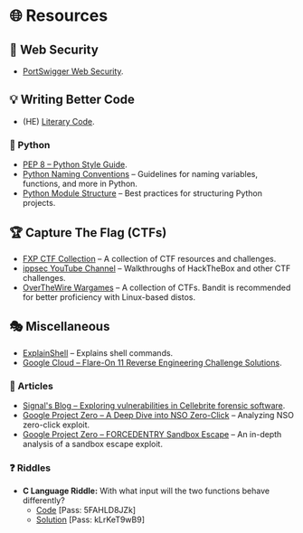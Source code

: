 # 🌐 Resources

## 🔐 Web Security
- [PortSwigger Web Security](https://portswigger.net/web-security).

## 💡 Writing Better Code
- (HE) [Literary Code](https://www.geektime.co.il/literary-code/).
### 🐍 Python
- [PEP 8 – Python Style Guide](https://peps.python.org/pep-0008/).
- [Python Naming Conventions](https://www.geeksforgeeks.org/python-naming-conventions/) – Guidelines for naming variables, functions, and more in Python.
- [Python Module Structure](https://docs.python-guide.org/writing/structure/#modules) – Best practices for structuring Python projects.

## 🏆 Capture The Flag (CTFs)
- [FXP CTF Collection](https://www.fxp.co.il/showthread.php?t=17474110) – A collection of CTF resources and challenges.
- [ippsec YouTube Channel](https://www.youtube.com/@ippsec/videos) – Walkthroughs of HackTheBox and other CTF challenges.
- [OverTheWire Wargames](https://overthewire.org/wargames/) – A collection of CTFs. Bandit is recommended for better proficiency with Linux-based distos.

## 🎭 Miscellaneous
- [ExplainShell](https://explainshell.com/) – Explains shell commands.
- [Google Cloud – Flare-On 11 Reverse Engineering Challenge Solutions](https://cloud.google.com/blog/topics/threat-intelligence/flareon-11-challenge-solutions).

### 📄 Articles
- [Signal's Blog – Exploring vulnerabilities in Cellebrite forensic software](https://signal.org/blog/cellebrite-vulnerabilities/).
- [Google Project Zero – A Deep Dive into NSO Zero-Click](https://googleprojectzero.blogspot.com/2021/12/a-deep-dive-into-nso-zero-click.html) – Analyzing NSO zero-click exploit.
- [Google Project Zero – FORCEDENTRY Sandbox Escape](https://googleprojectzero.blogspot.com/2022/03/forcedentry-sandbox-escape.html) – An in-depth analysis of a sandbox escape exploit.

### ❓ Riddles
- **C Language Riddle:** With what input will the two functions behave differently?
  - [Code](https://pastebin.com/iGSmYCYN) [Pass: 5FAHLD8JZk]
  - [Solution](https://pastebin.com/NJyYuQQw) [Pass: kLrKeT9wB9]

